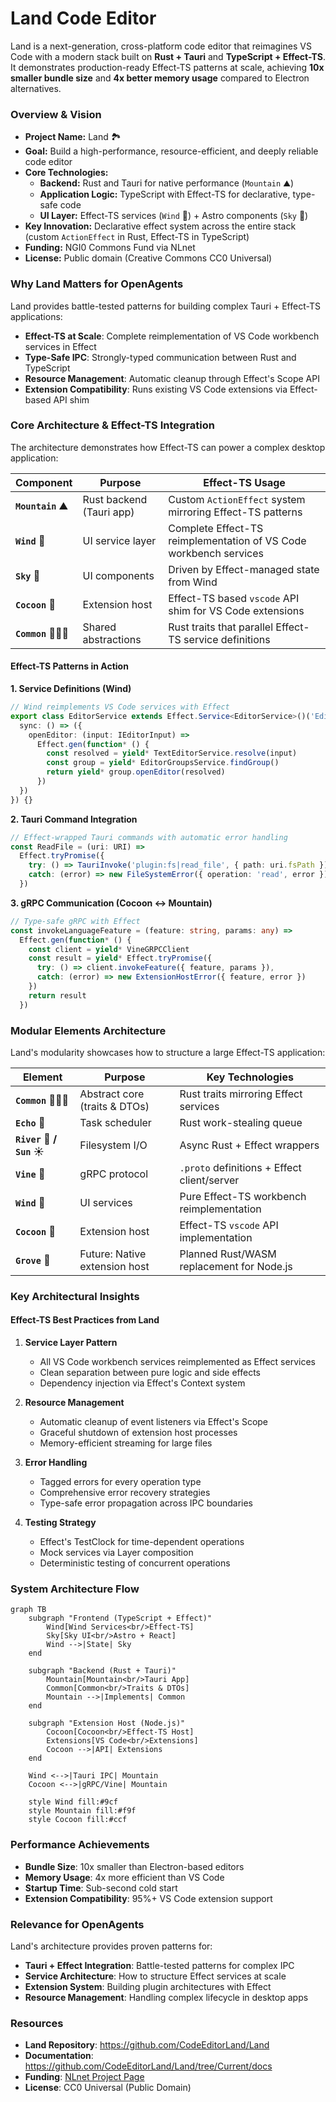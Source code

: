 # Land Code Editor

Land is a next-generation, cross-platform code editor that reimagines VS Code with a modern stack built on **Rust + Tauri** and **TypeScript + Effect-TS**. It demonstrates production-ready Effect-TS patterns at scale, achieving **10x smaller bundle size** and **4x better memory usage** compared to Electron alternatives.

### Overview & Vision

*   **Project Name:** Land 🏞️
*   **Goal:** Build a high-performance, resource-efficient, and deeply reliable code editor
*   **Core Technologies:**
    *   **Backend:** Rust and Tauri for native performance (`Mountain` ⛰️)
    *   **Application Logic:** TypeScript with Effect-TS for declarative, type-safe code
    *   **UI Layer:** Effect-TS services (`Wind` 🍃) + Astro components (`Sky` 🌌)
*   **Key Innovation:** Declarative effect system across the entire stack (custom `ActionEffect` in Rust, Effect-TS in TypeScript)
*   **Funding:** NGI0 Commons Fund via NLnet
*   **License:** Public domain (Creative Commons CC0 Universal)

### Why Land Matters for OpenAgents

Land provides battle-tested patterns for building complex Tauri + Effect-TS applications:
- **Effect-TS at Scale**: Complete reimplementation of VS Code workbench services in Effect
- **Type-Safe IPC**: Strongly-typed communication between Rust and TypeScript
- **Resource Management**: Automatic cleanup through Effect's Scope API
- **Extension Compatibility**: Runs existing VS Code extensions via Effect-based API shim

### Core Architecture & Effect-TS Integration

The architecture demonstrates how Effect-TS can power a complex desktop application:

| Component | Purpose | Effect-TS Usage |
|-----------|---------|-----------------|
| **`Mountain` ⛰️** | Rust backend (Tauri app) | Custom `ActionEffect` system mirroring Effect-TS patterns |
| **`Wind` 🍃** | UI service layer | Complete Effect-TS reimplementation of VS Code workbench services |
| **`Sky` 🌌** | UI components | Driven by Effect-managed state from Wind |
| **`Cocoon` 🦋** | Extension host | Effect-TS based `vscode` API shim for VS Code extensions |
| **`Common` 👨🏻‍🏭** | Shared abstractions | Rust traits that parallel Effect-TS service definitions |

#### Effect-TS Patterns in Action

**1. Service Definitions (Wind)**
```typescript
// Wind reimplements VS Code services with Effect
export class EditorService extends Effect.Service<EditorService>()('EditorService', {
  sync: () => ({
    openEditor: (input: IEditorInput) => 
      Effect.gen(function* () {
        const resolved = yield* TextEditorService.resolve(input)
        const group = yield* EditorGroupsService.findGroup()
        return yield* group.openEditor(resolved)
      })
  })
}) {}
```

**2. Tauri Command Integration**
```typescript
// Effect-wrapped Tauri commands with automatic error handling
const ReadFile = (uri: URI) =>
  Effect.tryPromise({
    try: () => TauriInvoke('plugin:fs|read_file', { path: uri.fsPath }),
    catch: (error) => new FileSystemError({ operation: 'read', error })
  })
```

**3. gRPC Communication (Cocoon ↔ Mountain)**
```typescript
// Type-safe gRPC with Effect
const invokeLanguageFeature = (feature: string, params: any) =>
  Effect.gen(function* () {
    const client = yield* VineGRPCClient
    const result = yield* Effect.tryPromise({
      try: () => client.invokeFeature({ feature, params }),
      catch: (error) => new ExtensionHostError({ feature, error })
    })
    return result
  })

```

### Modular Elements Architecture

Land's modularity showcases how to structure a large Effect-TS application:

| Element | Purpose | Key Technologies |
|---------|---------|------------------|
| **`Common` 👨🏻‍🏭** | Abstract core (traits & DTOs) | Rust traits mirroring Effect services |
| **`Echo` 📣** | Task scheduler | Rust work-stealing queue |
| **`River` 🌊 / `Sun` ☀️** | Filesystem I/O | Async Rust + Effect wrappers |
| **`Vine` 🌿** | gRPC protocol | `.proto` definitions + Effect client/server |
| **`Wind` 🍃** | UI services | Pure Effect-TS workbench reimplementation |
| **`Cocoon` 🦋** | Extension host | Effect-TS `vscode` API implementation |
| **`Grove` 🌳** | Future: Native extension host | Planned Rust/WASM replacement for Node.js |

### Key Architectural Insights

#### Effect-TS Best Practices from Land

1. **Service Layer Pattern**
   - All VS Code workbench services reimplemented as Effect services
   - Clean separation between pure logic and side effects
   - Dependency injection via Effect's Context system

2. **Resource Management**
   - Automatic cleanup of event listeners via Effect's Scope
   - Graceful shutdown of extension host processes
   - Memory-efficient streaming for large files

3. **Error Handling**
   - Tagged errors for every operation type
   - Comprehensive error recovery strategies
   - Type-safe error propagation across IPC boundaries

4. **Testing Strategy**
   - Effect's TestClock for time-dependent operations
   - Mock services via Layer composition
   - Deterministic testing of concurrent operations

### System Architecture Flow

```mermaid
graph TB
    subgraph "Frontend (TypeScript + Effect)"
        Wind[Wind Services<br/>Effect-TS]
        Sky[Sky UI<br/>Astro + React]
        Wind -->|State| Sky
    end
    
    subgraph "Backend (Rust + Tauri)"
        Mountain[Mountain<br/>Tauri App]
        Common[Common<br/>Traits & DTOs]
        Mountain -->|Implements| Common
    end
    
    subgraph "Extension Host (Node.js)"
        Cocoon[Cocoon<br/>Effect-TS Host]
        Extensions[VS Code<br/>Extensions]
        Cocoon -->|API| Extensions
    end
    
    Wind <-->|Tauri IPC| Mountain
    Cocoon <-->|gRPC/Vine| Mountain
    
    style Wind fill:#9cf
    style Mountain fill:#f9f
    style Cocoon fill:#ccf
```

### Performance Achievements

- **Bundle Size**: 10x smaller than Electron-based editors
- **Memory Usage**: 4x more efficient than VS Code
- **Startup Time**: Sub-second cold start
- **Extension Compatibility**: 95%+ VS Code extension support

### Relevance for OpenAgents

Land's architecture provides proven patterns for:
- **Tauri + Effect Integration**: Battle-tested patterns for complex IPC
- **Service Architecture**: How to structure Effect services at scale
- **Extension System**: Building plugin architectures with Effect
- **Resource Management**: Handling complex lifecycle in desktop apps

### Resources

- **Land Repository**: https://github.com/CodeEditorLand/Land
- **Documentation**: https://github.com/CodeEditorLand/Land/tree/Current/docs
- **Funding**: [NLnet Project Page](https://NLnet.NL/project/Land)
- **License**: CC0 Universal (Public Domain)